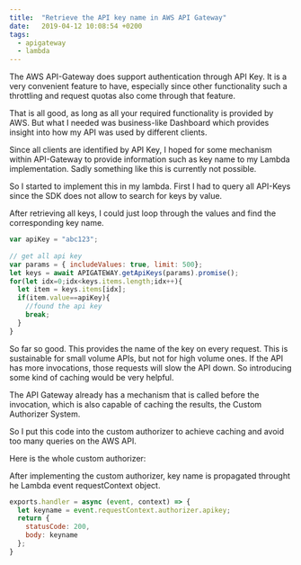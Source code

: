 ```yaml
---
title:  "Retrieve the API key name in AWS API Gateway"
date:   2019-04-12 10:08:54 +0200
tags:
  - apigateway
  - lambda
---
```


The AWS API-Gateway does support authentication through API Key. It is a very convenient feature to have, especially since other functionality such a throttling and request quotas also come through that feature.

That is all good, as long as all your required functionality is provided by AWS. But what I needed was business-like Dashboard which provides insight into how my API was used by different clients.

Since all clients are identified by API Key, I hoped for some mechanism within API-Gateway to provide information such as key name to my Lambda implementation. Sadly something like this is currently not possible.

So I started to implement this in my lambda. First I had to query all API-Keys since the SDK does not allow to search for keys by value.

After retrieving all keys, I could just loop through the values and find the corresponding key name.

```javascript
var apiKey = "abc123";
  
// get all api key
var params = { includeValues: true, limit: 500};
let keys = await APIGATEWAY.getApiKeys(params).promise();
for(let idx=0;idx<keys.items.length;idx++){
  let item = keys.items[idx];
  if(item.value==apiKey){
    //found the api key
    break;
  }
}
```

So far so good. This provides the name of the key on every request. This is sustainable for small volume APIs, but not for high volume ones. If the API has more invocations, those requests will slow the API down. So introducing some kind of caching would be very helpful.

The API Gateway already has a mechanism that is called before the invocation, which is also capable of caching the results, the Custom Authorizer System.

So I put this code into the custom authorizer to achieve caching and avoid too many queries on the AWS API.

Here is the whole custom authorizer:

<script src="https://gist.github.com/JensWalter/0c24acb9bcf6574feecbcfa04d6a5fcf.js"></script>

After implementing the custom authorizer, key name is propagated throught he Lambda event requestContext object.

```javascript
exports.handler = async (event, context) => {
  let keyname = event.requestContext.authorizer.apikey;
  return {
    statusCode: 200,
    body: keyname
  };
}
```